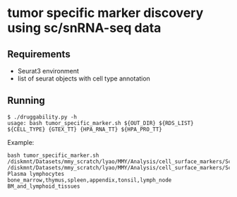# tumor specific marker discovery using sc/snRNA-seq data

## Requirements
- Seurat3 environment 
- list of seurat objects with cell type annotation 

## Running
```
$ ./druggability.py -h
usage: bash tumor_specific_marker.sh ${OUT_DIR} ${RDS_LIST} ${CELL_TYPE} {GTEX_TT} {HPA_RNA_TT} ${HPA_PRO_TT}
```

Example:
```
bash tumor_specific_marker.sh /diskmnt/Datasets/mmy_scratch/lyao/MMY/Analysis/cell_surface_markers/Scripts/V8/automate_test/test /diskmnt/Datasets/mmy_scratch/lyao/MMY/Analysis/cell_surface_markers/Scripts/V8/automate_test/rds_list.txt Plasma lymphocytes bone_marrow,thymus,spleen,appendix,tonsil,lymph_node BM_and_lymphoid_tissues
```
